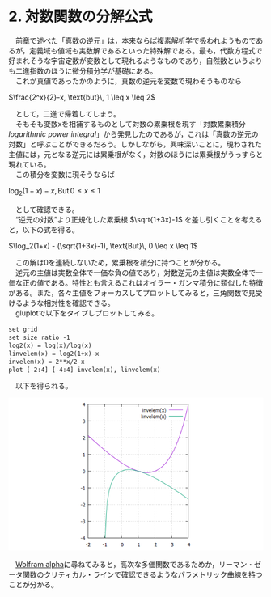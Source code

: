 # 2. 対数関数の分解公式

　前章で述べた「真数の逆元」は，本来ならば複素解析学で扱われようものであるが，定義域も値域も実数解であるといった特殊解である。最も，代数方程式で好まれそうな宇宙定数が変数として現れるようなものであり，自然数というよりも二進指数のほうに微分積分学が基礎にある。  
　これが真値であったかのように，真数の逆元を変数で現わそうものなら  

$\frac{2^x}{2}-x, \text{but}\, 1 \leq x \leq 2$  

　として，二進で帰着してしまう。  
　そもそも変数xを相補するものとして対数の累乗根を現す「対数累乗積分 *logarithmic power integral*」から発見したのであるが，これは「真数の逆元の対数」と呼ぶことができるだろう。しかしながら，興味深いことに，現わされた主値には，元となる逆元には累乗根がなく，対数のほうには累乗根がうっすらと現れている。  
　この積分を変数に現そうならば  
 
 $\log_2(1+x)-x, \text{But}\, 0 \leq x \leq 1$
 
　として確認できる。  
　“逆元の対数”より正規化した累乗根 $\sqrt{1+3x}-1$ を差し引くことを考えると，以下の式を得る。  

$\log_2(1+x) - (\sqrt{1+3x}-1), \text{But}\, 0 \leq x \leq 1$

　この解は0を連続しないため，累乗根を積分に持つことが分かる。  
　逆元の主値は実数全体で一価な負の値であり，対数逆元の主値は実数全体で一価な正の値である。特性とも言えるこれはオイラー・ガンマ積分に類似した特徴がある。また，各々主値をフォーカスしてプロットしてみると，三角関数で見受けるような相対性を確認できる。  
　gluplotで以下をタイプしプロットしてみる。

```
set grid
set size ratio -1
log2(x) = log(x)/log(x)
linvelem(x) = log2(1+x)-x
invelem(x) = 2**x/2-x
plot [-2:4] [-4:4] invelem(x), linvelem(x)
```

　以下を得られる。  

![invelem_plot](invelem_plot.png)

　[Wolfram alpha](https://www.wolframalpha.com/input?i2d=true&i=Divide%5BPower%5B2%2Cx%5D%2C2%5D-x%5C%2844%29+log2%5C%2840%291%2Bx%5C%2841%29-x)に尋ねてみると，高次な多価関数であるためか，リーマン・ゼータ関数のクリティカル・ラインで確認できるようなパラメトリック曲線を持つことが分かる。  
